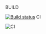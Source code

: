 BUILD

[![Build status](https://ci.appveyor.com/api/projects/status/a59q6ucsxj8edves?svg=true)](https://ci.appveyor.com/project/AlTeleg/game)
CI

![CI](https://github.com/alteleg/env/actions/workflows/web.yml/badge.svg)
